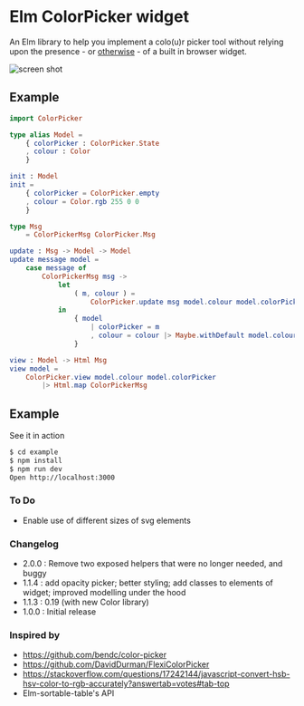# Elm ColorPicker widget

An Elm library to help you implement a colo(u)r picker tool without relying upon the presence - or [otherwise](http://caniuse.com/#feat=input-color) - of a built in browser widget.

<img src="https://github.com/simonh1000/elm-colorpicker/raw/master/screenshot.png" alt="screen shot">

## Example

```elm
import ColorPicker

type alias Model =
    { colorPicker : ColorPicker.State
    , colour : Color
    }

init : Model
init =
    { colorPicker = ColorPicker.empty
    , colour = Color.rgb 255 0 0
    }

type Msg
    = ColorPickerMsg ColorPicker.Msg

update : Msg -> Model -> Model
update message model =
    case message of
        ColorPickerMsg msg ->
            let
                ( m, colour ) =
                    ColorPicker.update msg model.colour model.colorPicker
            in
                { model
                    | colorPicker = m
                    , colour = colour |> Maybe.withDefault model.colour
                }

view : Model -> Html Msg
view model =
    ColorPicker.view model.colour model.colorPicker
        |> Html.map ColorPickerMsg
```

## Example

See it in action

```sh
$ cd example
$ npm install
$ npm run dev
Open http://localhost:3000
```

### To Do

 * Enable use of different sizes of svg elements

### Changelog

 * 2.0.0 : Remove two exposed helpers that were no longer needed, and buggy
 * 1.1.4 : add opacity picker; better styling; add classes to elements of widget; improved modelling under the hood
 * 1.1.3 : 0.19 (with new Color library)
 * 1.0.0 : Initial release


### Inspired by

 * https://github.com/bendc/color-picker
 * https://github.com/DavidDurman/FlexiColorPicker
 * https://stackoverflow.com/questions/17242144/javascript-convert-hsb-hsv-color-to-rgb-accurately?answertab=votes#tab-top
 * Elm-sortable-table's API
